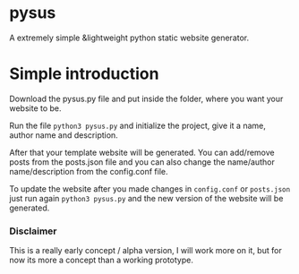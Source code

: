 # pysus
A extremely simple &lightweight python static website generator.


# Simple introduction

Download the pysus.py file and put inside the folder, where you want your website to be.

Run the file ```python3 pysus.py``` and initialize the project, give it a name, author name and description.

After that your template website will be generated. You can add/remove posts from the posts.json file and you can also change the name/author name/description from the config.conf file.

To update the website after you made changes in ```config.conf``` or ```posts.json``` just run again ```python3 pysus.py``` and the new version of the website will be generated.


### Disclaimer
This is a really early concept / alpha version, I will work more on it, but for now its more a concept than a working prototype.
